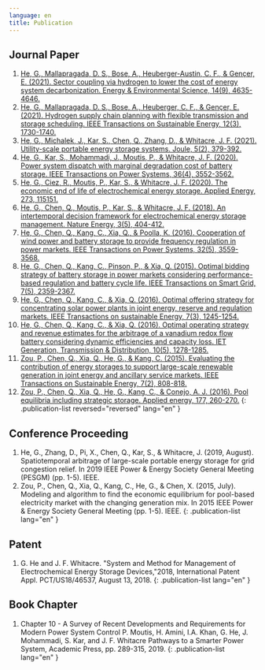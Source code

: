 ```yaml
---
language: en
title: Publication
---
```

## Journal Paper
1. [He, G., Mallapragada, D. S., Bose, A., Heuberger-Austin, C. F., & Gençer, E. (2021). Sector coupling via hydrogen to lower the cost of energy system decarbonization. Energy & Environmental Science, 14(9), 4635-4646.](https://pubs.rsc.org/en/content/articlehtml/2021/ee/d1ee00627d)
1. [He, G., Mallapragada, D. S., Bose, A., Heuberger, C. F., & Gençer, E. (2021). Hydrogen supply chain planning with flexible transmission and storage scheduling. IEEE Transactions on Sustainable Energy, 12(3), 1730-1740.](https://ieeexplore.ieee.org/abstract/document/9371425)
1. [He, G., Michalek, J., Kar, S., Chen, Q., Zhang, D., & Whitacre, J. F. (2021). Utility-scale portable energy storage systems. Joule, 5(2), 379-392.](https://www.sciencedirect.com/science/article/pii/S2542435120305730)
1. [He, G., Kar, S., Mohammadi, J., Moutis, P., & Whitacre, J. F. (2020). Power system dispatch with marginal degradation cost of battery storage. IEEE Transactions on Power Systems, 36(4), 3552-3562.](https://ieeexplore.ieee.org/abstract/document/9311775)
1. [He, G., Ciez, R., Moutis, P., Kar, S., & Whitacre, J. F. (2020). The economic end of life of electrochemical energy storage. Applied Energy, 273, 115151.](https://www.sciencedirect.com/science/article/pii/S0306261920306632)
1. [He, G., Chen, Q., Moutis, P., Kar, S., & Whitacre, J. F. (2018). An intertemporal decision framework for electrochemical energy storage management. Nature Energy, 3(5), 404-412.](https://www.nature.com/articles/s41560-018-0129-9)
1. [He, G., Chen, Q., Kang, C., Xia, Q., & Poolla, K. (2016). Cooperation of wind power and battery storage to provide frequency regulation in power markets. IEEE Transactions on Power Systems, 32(5), 3559-3568.](https://ieeexplore.ieee.org/abstract/document/7797224/)
1. [He, G., Chen, Q., Kang, C., Pinson, P., & Xia, Q. (2015). Optimal bidding strategy of battery storage in power markets considering performance-based regulation and battery cycle life. IEEE Transactions on Smart Grid, 7(5), 2359-2367.](https://ieeexplore.ieee.org/abstract/document/7106509/)
1. [He, G., Chen, Q., Kang, C., & Xia, Q. (2016). Optimal offering strategy for concentrating solar power plants in joint energy, reserve and regulation markets. IEEE Transactions on sustainable Energy, 7(3), 1245-1254.](https://ieeexplore.ieee.org/abstract/document/7437454)
1. [He, G., Chen, Q., Kang, C., & Xia, Q. (2016). Optimal operating strategy and revenue estimates for the arbitrage of a vanadium redox flow battery considering dynamic efficiencies and capacity loss. IET Generation, Transmission & Distribution, 10(5), 1278-1285.](https://ietresearch.onlinelibrary.wiley.com/doi/full/10.1049/iet-gtd.2015.0373)
1. [Zou, P., Chen, Q., Xia, Q., He, G., & Kang, C. (2015). Evaluating the contribution of energy storages to support large-scale renewable generation in joint energy and ancillary service markets. IEEE Transactions on Sustainable Energy, 7(2), 808-818.](https://ieeexplore.ieee.org/abstract/document/7337454)
1. [Zou, P., Chen, Q., Xia, Q., He, G., Kang, C., & Conejo, A. J. (2016). Pool equilibria including strategic storage. Applied energy, 177, 260-270.](https://www.sciencedirect.com/science/article/abs/pii/S0306261916307097)
{: .publication-list reversed="reversed" lang="en" }

## Conference Proceeding
1. He, G., Zhang, D., Pi, X., Chen, Q., Kar, S., & Whitacre, J. (2019, August). Spatiotemporal arbitrage of large-scale portable energy storage for grid congestion relief. In 2019 IEEE Power & Energy Society General Meeting (PESGM) (pp. 1-5). IEEE.
1. Zou, P., Chen, Q., Xia, Q., Kang, C., He, G., & Chen, X. (2015, July). Modeling and algorithm to find the economic equilibrium for pool-based electricity market with the changing generation mix. In 2015 IEEE Power & Energy Society General Meeting (pp. 1-5). IEEE.
{: .publication-list lang="en" }

## Patent
1. G. He and J. F. Whitacre. "System and Method for Management of Electrochemical Energy Storage Devices,"2018, International Patent Appl. PCT/US18/46537, August 13, 2018.
{: .publication-list lang="en" }

## Book Chapter
1. Chapter 10 - A Survey of Recent Developments and Requirements for Modern Power System Control P. Moutis, H. Amini, I.A. Khan, G. He, J. Mohammadi, S. Kar, and J. F. Whitacre Pathways to a Smarter Power System, Academic Press, pp. 289-315, 2019.
{: .publication-list lang="en" }